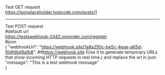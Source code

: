 Test GET request  
    https://jsonplaceholder.typicode.com/posts/1
*******************************************************************
Test POST request  
    #default url  
        https://testswebhook-2442.onrender.com/register  
    #json   
        {
            "webhookUrl": "https://webhook.site/1a8a250c-be5c-4eae-a65d-f0dfdbd9a1b8", ##https://webhook.site (Use it to generate temporary URLs that show incoming HTTP requests in real time.) and replace the url in json  
            "message": "This is a test webhook message"  
        }  
    

